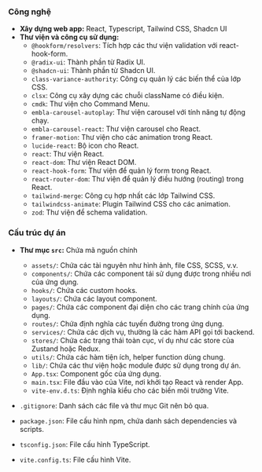 ### Công nghệ
- **Xây dựng web app:** React, Typescript, Tailwind CSS, Shadcn UI
- **Thư viện và công cụ sử dụng:**
  - `@hookform/resolvers`: Tích hợp các thư viện validation với react-hook-form.
  - `@radix-ui`: Thành phần từ Radix UI.
  - `@shadcn-ui`: Thành phần từ Shadcn UI.
  - `class-variance-authority`: Công cụ quản lý các biến thể của lớp CSS.
  - `clsx`: Công cụ xây dựng các chuỗi className có điều kiện.
  - `cmdk`: Thư viện cho Command Menu.
  - `embla-carousel-autoplay`: Thư viện carousel với tính năng tự động chạy.
  - `embla-carousel-react`: Thư viện carousel cho React.
  - `framer-motion`: Thư viện cho các animation trong React.
  - `lucide-react`: Bộ icon cho React.
  - `react`: Thư viện React.
  - `react-dom`: Thư viện React DOM.
  - `react-hook-form`: Thư viện để quản lý form trong React.
  - `react-router-dom`: Thư viện để quản lý điều hướng (routing) trong React.
  - `tailwind-merge`: Công cụ hợp nhất các lớp Tailwind CSS.
  - `tailwindcss-animate`: Plugin Tailwind CSS cho các animation.
  - `zod`: Thư viện để schema validation.

### Cấu trúc dự án

- **Thư mục `src`:** Chứa mã nguồn chính

  - `assets/`: Chứa các tài nguyên như hình ảnh, file CSS, SCSS, v.v.
  - `components/`: Chứa các component tái sử dụng được trong nhiều nơi của ứng dụng.
  - `hooks/`: Chứa các custom hooks.
  - `layouts/`: Chứa các layout component.
  - `pages/`: Chứa các component đại diện cho các trang chính của ứng dụng.
  - `routes/`: Chứa định nghĩa các tuyến đường trong ứng dụng.
  - `services/`: Chứa các dịch vụ, thường là các hàm API gọi tới backend.
  - `stores/`: Chứa các trạng thái toàn cục, ví dụ như các store của Zustand hoặc Redux.
  - `utils/`: Chứa các hàm tiện ích, helper function dùng chung.
  - `lib/`: Chứa các thư viện hoặc module được sử dụng trong dự án.
  - `App.tsx`: Component gốc của ứng dụng.
  - `main.tsx`: File đầu vào của Vite, nơi khởi tạo React và render App.
  - `vite-env.d.ts`: Định nghĩa kiểu cho các biến môi trường Vite.

- `.gitignore`: Danh sách các file và thư mục Git nên bỏ qua.
- `package.json`: File cấu hình npm, chứa danh sách dependencies và scripts.
- `tsconfig.json`: File cấu hình TypeScript.
- `vite.config.ts`: File cấu hình Vite.
